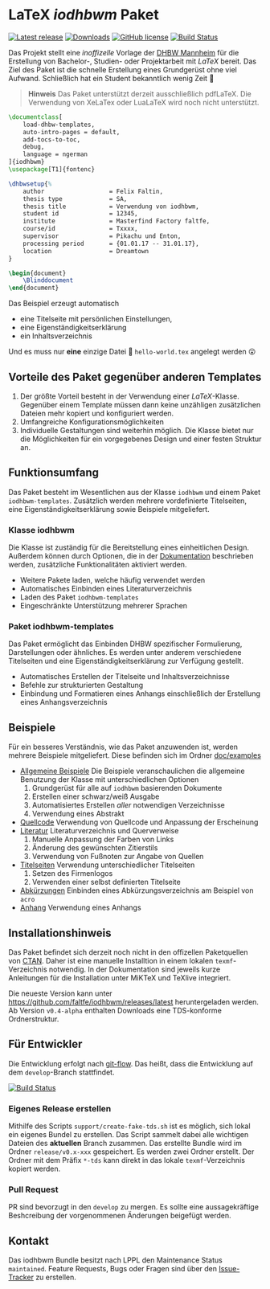 # LaTeX _iodhbwm_ Paket

[![Latest release](https://img.shields.io/github/release/faltfe/iodhbwm.svg?style=flat-square)](https://github.com/faltfe/iodhbwm/releases)
[![Downloads](https://img.shields.io/github/downloads/faltfe/iodhbwm/total.svg?style=flat-square)](https://github.com/faltfe/iodhbwm/releases)
[![GitHub license](https://img.shields.io/github/license/faltfe/iodhbwm.svg?style=flat-square)](https://github.com/faltfe/iodhbwm/blob/master/LICENSE)
[![Build Status](https://img.shields.io/travis/faltfe/iodhbwm/master.svg?style=flat-square)](https://travis-ci.org/faltfe/iodhbwm)

Das Projekt stellt eine _inoffizelle_ Vorlage der [DHBW Mannheim](http://www.dhbw-mannheim.de) für die Erstellung von Bachelor-, Studien- oder Projektarbeit mit _LaTeX_ bereit. Das Ziel des Paket ist die schnelle Erstellung eines Grundgerüst ohne viel Aufwand. Schließlich hat ein Student bekanntlich wenig Zeit :beer:

> **Hinweis**
> Das Paket unterstützt derzeit ausschließlich pdfLaTeX. Die Verwendung von XeLaTex oder LuaLaTeX wird noch nicht unterstützt.

```LaTeX
\documentclass[
    load-dhbw-templates,
    auto-intro-pages = default,
    add-tocs-to-toc,
    debug,
    language = ngerman
]{iodhbwm}
\usepackage[T1]{fontenc}

\dhbwsetup{%
    author                  = Felix Faltin,
    thesis type             = SA,
    thesis title            = Verwendung von iodhbwm,
    student id              = 12345,
    institute               = Masterfind Factory faltfe,
    course/id               = Txxxx,
    supervisor              = Pikachu und Enton,
    processing period       = {01.01.17 -- 31.01.17},
    location                = Dreamtown
}

\begin{document}
    \Blinddocument
\end{document}
```

Das Beispiel erzeugt automatisch

- eine Titelseite mit persönlichen Einstellungen,
- eine Eigenständigkeitserklärung
- ein Inhaltsverzeichnis

Und es muss nur **eine** einzige Datei :pencil: `hello-world.tex` angelegt werden :open_mouth:

## Vorteile des Paket gegenüber anderen Templates

1. Der größte Vorteil besteht in der Verwendung einer _LaTeX_-Klasse. Gegenüber einem Template müssen dann keine unzähligen zusätzlichen Dateien mehr kopiert und konfiguriert werden.
2. Umfangreiche Konfigurationsmöglichkeiten
3. Individuelle Gestaltungen sind weiterhin möglich. Die Klasse bietet nur die Möglichkeiten für ein vorgegebenes Design und einer festen Struktur an.

## Funktionsumfang

Das Paket besteht im Wesentlichen aus der Klasse `iodhbwm` und einem Paket `iodhbwm-templates`. Zusätzlich werden mehrere vordefinierte Titelseiten, eine Eigenständigkeitserklärung sowie Beispiele mitgeliefert.

### Klasse iodhbwm

Die Klasse ist zuständig für die Bereitstellung eines einheitlichen Design. Außerdem können durch Optionen, die in der [Dokumentation](doc/iodhbwm.pdf) beschrieben werden, zusätzliche Funktionalitäten aktiviert werden.

- Weitere Pakete laden, welche häufig verwendet werden
- Automatisches Einbinden eines Literaturverzeichnis
- Laden des Paket `iodhbwm-templates`
- Eingeschränkte Unterstützung mehrerer Sprachen

### Paket iodhbwm-templates

Das Paket ermöglicht das Einbinden DHBW spezifischer Formulierung, Darstellungen oder ähnliches. Es werden unter anderem verschiedene Titelseiten und eine Eigenständigkeitserklärung zur Verfügung gestellt.

- Automatisches Erstellen der Titelseite und Inhaltsverzeichnisse
- Befehle zur strukturierten Gestaltung
- Einbindung und Formatieren eines Anhangs einschließlich der Erstellung eines Anhangsverzeichnis

## Beispiele

Für ein besseres Verständnis, wie das Paket anzuwenden ist, werden mehrere Beispiele mitgeliefert. Diese befinden sich im Ordner [doc/examples](doc/examples)

- [Allgemeine Beispiele](doc/examples/basic-usage) Die Beispiele veranschaulichen die allgemeine Benutzung der Klasse mit unterschiedlichen Optionen
  1. Grundgerüst für alle auf `iodhbwm` basierenden Dokumente
  2. Erstellen einer schwarz/weiß Ausgabe
  3. Automatisiertes Erstellen _aller_ notwendigen Verzeichnisse
  4. Verwendung eines Abstrakt
- [Quellcode](doc/examples/listings) Verwendung von Quellcode und Anpassung der Erscheinung
- [Literatur](doc/examples/references) Literaturverzeichnis und Querverweise
  1. Manuelle Anpassung der Farben von Links
  2. Änderung des gewünschten Zitierstils
  3. Verwendung von Fußnoten zur Angabe von Quellen
- [Titelseiten](doc/examples/titlepages) Verwendung unterschiedlicher Titelseiten
  1. Setzen des Firmenlogos
  2. Verwenden einer selbst definierten Titelseite
- [Abkürzungen](doc/examples/acronyms) Einbinden eines Abkürzungsverzeichnis am Beispiel von `acro`
- [Anhang](doc/examples/appendix) Verwendung eines Anhangs

## Installationshinweis

Das Paket befindet sich derzeit noch nicht in den offizellen Paketquellen von [CTAN](https://ctan.org/). Daher ist eine manuelle Installtion in einem lokalen `texmf`-Verzeichnis notwendig. In der Dokumentation sind jeweils kurze Anleitungen für die Installation unter MiKTeX und TeXlive integriert.

Die neueste Version kann unter https://github.com/faltfe/iodhbwm/releases/latest heruntergeladen werden. Ab Version `v0.4-alpha` enthalten Downloads eine TDS-konforme Ordnerstruktur.

## Für Entwickler

Die Entwicklung erfolgt nach [git-flow](https://danielkummer.github.io/git-flow-cheatsheet/). Das heißt, dass die Entwicklung auf dem `develop`-Branch stattfindet.

[![Build Status](https://img.shields.io/travis/faltfe/iodhbwm/develop.svg?style=flat-square)](https://travis-ci.org/faltfe/iodhbwm)

### Eigenes Release erstellen
Mithilfe des Scripts `support/create-fake-tds.sh` ist es möglich, sich lokal ein eigenes Bundel zu erstellen. Das Script sammelt dabei alle wichtigen Dateien des **aktuellen** Branch zusammen. Das erstellte Bundle wird im Ordner `release/v0.x-xxx` gespeichert. Es werden zwei Ordner erstellt. Der Ordner mit dem Präfix `*-tds` kann direkt in das lokale `texmf`-Verzeichnis kopiert werden.

### Pull Request

PR sind bevorzugt in den `develop` zu mergen. Es sollte eine aussagekräftige Beshcreibung der vorgenommenen Änderungen beigefügt werden.

## Kontakt

Das iodhbwm Bundle besitzt nach LPPL den Maintenance Status `maintained`. Feature Requests, Bugs oder Fragen sind über den [Issue-Tracker](https://github.com/faltfe/iodhbwm/issues) zu erstellen.
